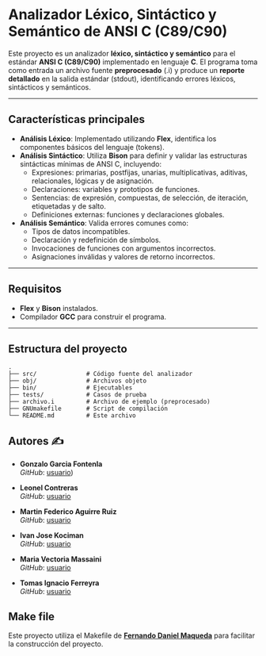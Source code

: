 # Analizador Léxico, Sintáctico y Semántico de ANSI C (C89/C90)

Este proyecto es un analizador **léxico, sintáctico y semántico** para el estándar **ANSI C (C89/C90)** implementado en lenguaje **C**. El programa toma como entrada un archivo fuente **preprocesado** (.i) y produce un **reporte detallado** en la salida estándar (stdout), identificando errores léxicos, sintácticos y semánticos.

---

## **Características principales**
- **Análisis Léxico**: Implementado utilizando **Flex**, identifica los componentes básicos del lenguaje (tokens).
- **Análisis Sintáctico**: Utiliza **Bison** para definir y validar las estructuras sintácticas mínimas de ANSI C, incluyendo:
  - Expresiones: primarias, postfijas, unarias, multiplicativas, aditivas, relacionales, lógicas y de asignación.
  - Declaraciones: variables y prototipos de funciones.
  - Sentencias: de expresión, compuestas, de selección, de iteración, etiquetadas y de salto.
  - Definiciones externas: funciones y declaraciones globales.
- **Análisis Semántico**: Valida errores comunes como:
  - Tipos de datos incompatibles.
  - Declaración y redefinición de símbolos.
  - Invocaciones de funciones con argumentos incorrectos.
  - Asignaciones inválidas y valores de retorno incorrectos.

---

## **Requisitos**
- **Flex** y **Bison** instalados.
- Compilador **GCC** para construir el programa.

---

## **Estructura del proyecto**
```plaintext
.
├── src/              # Código fuente del analizador
├── obj/              # Archivos objeto
├── bin/              # Ejecutables
├── tests/            # Casos de prueba
├── archivo.i         # Archivo de ejemplo (preprocesado)
├── GNUmakefile       # Script de compilación
└── README.md         # Este archivo
```
## **Autores ✍️**

- **Gonzalo Garcia Fontenla**    
  *GitHub*: [usuario](https://github.com/GonGarciaFontenla))  

- **Leonel Contreras**   
  *GitHub*: [usuario](https://github.com/LeonelArianContreras)

- **Martin Federico Aguirre Ruiz**   
  *GitHub*: [usuario](https://github.com/martinAguirreRuiz)

- **Ivan Jose Kociman**   
  *GitHub*: [usuario](https://github.com/ikociman)

- **Maria Vectoria Massaini**   
  *GitHub*: [usuario](https://github.com/victoriamass)

- **Tomas Ignacio Ferreyra**   
  *GitHub*: [usuario](https://github.com/TomasIFerreyra)

## **Make file**
Este proyecto utiliza el Makefile de [**Fernando Daniel Maqueda**](https://github.com/fernandodanielmaqueda) para facilitar la construcción del proyecto.  
